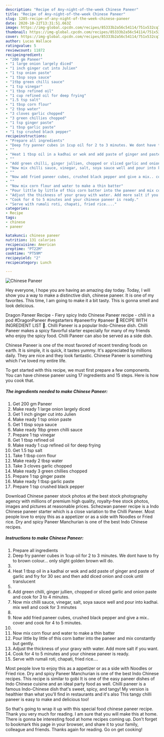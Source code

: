 ```yaml
---
description: "Recipe of Any-night-of-the-week Chinese Paneer"
title: "Recipe of Any-night-of-the-week Chinese Paneer"
slug: 1285-recipe-of-any-night-of-the-week-chinese-paneer
date: 2020-10-22T13:31:51.663Z
image: https://img-global.cpcdn.com/recipes/85333b2a56c54114/751x532cq70/chinese-paneer-recipe-main-photo.jpg
thumbnail: https://img-global.cpcdn.com/recipes/85333b2a56c54114/751x532cq70/chinese-paneer-recipe-main-photo.jpg
cover: https://img-global.cpcdn.com/recipes/85333b2a56c54114/751x532cq70/chinese-paneer-recipe-main-photo.jpg
author: Lucas Wallace
ratingvalue: 5
reviewcount: 11872
recipeingredient:
- "200 gm Paneer"
- "1 large onion largely diced"
- "1 inch ginger cut into Julien"
- "1 tsp onion paste"
- "1 tbsp soya sauce"
- "1tbp green chilli sauce"
- "1 tsp vinegar"
- "1 tbsp refined oil"
- "1 cup refined oil for deep frying"
- "1.5 tsp salt"
- "1 tbsp corn flour"
- "2 tbsp water"
- "3 cloves garlic chopped"
- "3 green chillies chopped"
- "1 tsp ginger paste"
- "1 tbsp garlic paste"
- "1 tsp crushed black pepper"
recipeinstructions:
- "Prepare all ingredients"
- "Deep fry panner cubes in 1cup oil for 2 to 3 minutes. We dont have to fry to brown colour... only slight golden brown will do."
- ""
- "Heat 1 tbsp oil in a kadhai or wok and add paste of ginger and paste of garlic and fry for 30 sec and then add diced onion and cook until translucent"
- ""
- "Add green chilli, ginger jullien, chopped or sliced garlic and onion paste and cook for 3 to 4 minutes."
- "Now mix chilli sauce, vinegar, salt, soya sauce well and pour into kadhai. mix well and cook for 3 minutes"
- ""
- "Now add fried paneer cubes, crushed black pepper and give a mix.. cover and cook for 4 to 5 minutes."
- ""
- "Now mix corn flour and water to make a thin batter"
- "Pour little by little of this corn batter into the paneer and mix constantly but gently."
- "Adjust the thickness of your gravy with water. Add more salt if you want."
- "Cook for 4 to 5 minutes and your chinese paneer is ready."
- "Serve with rumali roti, chapati, fried rice...."
categories:
- Recipe
tags:
- chinese
- paneer

katakunci: chinese paneer 
nutrition: 131 calories
recipecuisine: American
preptime: "PT22M"
cooktime: "PT59M"
recipeyield: "2"
recipecategory: Lunch

---
```



![Chinese Paneer](https://img-global.cpcdn.com/recipes/85333b2a56c54114/751x532cq70/chinese-paneer-recipe-main-photo.jpg)

Hey everyone, I hope you are having an amazing day today. Today, I will show you a way to make a distinctive dish, chinese paneer. It is one of my favorites. This time, I am going to make it a bit tasty. This is gonna smell and look delicious.

Dragon Paneer Recipe - Fiery spicy Indo Chinese Paneer recipe - chili in a pod #DragonPaneer #vegstarters #paneerfry #paneer 🥘 RECIPE WITH INGREDIENT LIST 📝. Chilli Paneer is a popular Indo-Chinese dish. Chilli Paneer makes a spicy flavorful starter especially for many of my friends who enjoy the spicy food. Chilli Paneer can also be served as a side dish.

Chinese Paneer is one of the most favored of recent trending foods on earth. It is simple, it is quick, it tastes yummy. It's appreciated by millions daily. They are nice and they look fantastic. Chinese Paneer is something which I've loved my entire life.


To get started with this recipe, we must first prepare a few components. You can have chinese paneer using 17 ingredients and 15 steps. Here is how you cook that.

<!--inarticleads1-->

##### The ingredients needed to make Chinese Paneer:

1. Get 200 gm Paneer
1. Make ready 1 large onion largely diced
1. Get 1 inch ginger cut into Julien
1. Make ready 1 tsp onion paste
1. Get 1 tbsp soya sauce
1. Make ready 1tbp green chilli sauce
1. Prepare 1 tsp vinegar
1. Get 1 tbsp refined oil
1. Make ready 1 cup refined oil for deep frying
1. Get 1.5 tsp salt
1. Take 1 tbsp corn flour
1. Make ready 2 tbsp water
1. Take 3 cloves garlic chopped
1. Make ready 3 green chillies chopped
1. Prepare 1 tsp ginger paste
1. Make ready 1 tbsp garlic paste
1. Prepare 1 tsp crushed black pepper


Download Chinese paneer stock photos at the best stock photography agency with millions of premium high quality, royalty-free stock photos, images and pictures at reasonable prices. Schezwan paneer recipe is a Indo Chinese paneer starter which is a close variation to the Chilli Paneer. Most people love to enjoy this as a appetizer or as a side with Noodles or Fried rice. Dry and spicy Paneer Manchurian is one of the best Indo Chinese recipes. 

<!--inarticleads2-->

##### Instructions to make Chinese Paneer:

1. Prepare all ingredients
1. Deep fry panner cubes in 1cup oil for 2 to 3 minutes. We dont have to fry to brown colour... only slight golden brown will do.
1. 
1. Heat 1 tbsp oil in a kadhai or wok and add paste of ginger and paste of garlic and fry for 30 sec and then add diced onion and cook until translucent
1. 
1. Add green chilli, ginger jullien, chopped or sliced garlic and onion paste and cook for 3 to 4 minutes.
1. Now mix chilli sauce, vinegar, salt, soya sauce well and pour into kadhai. mix well and cook for 3 minutes
1. 
1. Now add fried paneer cubes, crushed black pepper and give a mix.. cover and cook for 4 to 5 minutes.
1. 
1. Now mix corn flour and water to make a thin batter
1. Pour little by little of this corn batter into the paneer and mix constantly but gently.
1. Adjust the thickness of your gravy with water. Add more salt if you want.
1. Cook for 4 to 5 minutes and your chinese paneer is ready.
1. Serve with rumali roti, chapati, fried rice....


Most people love to enjoy this as a appetizer or as a side with Noodles or Fried rice. Dry and spicy Paneer Manchurian is one of the best Indo Chinese recipes. This recipe is similar to gobi It is one of the easy paneer dishes of Indo Chinese cuisine and an ideal party food as well. Chilli paneer is a famous Indo-Chinese dish that&#39;s sweet, spicy, and tangy! My version is healthier than what you&#39;ll find in restaurants and it&#39;s also This tangy chilli paneer is easy to make and delicious too! 

So that's going to wrap it up with this special food chinese paneer recipe. Thank you very much for reading. I am sure that you will make this at home. There is gonna be interesting food at home recipes coming up. Don't forget to bookmark this page in your browser, and share it to your family, colleague and friends. Thanks again for reading. Go on get cooking!
